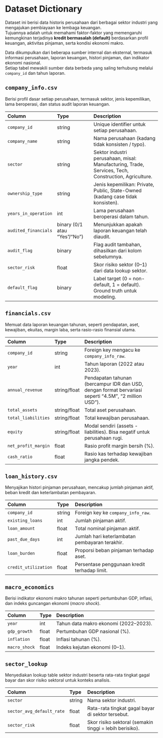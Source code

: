 # Dataset Dictionary
Dataset ini berisi data historis perusahaan dari berbagai sektor industri yang mengajukan pembiayaan ke lembaga keuangan.  
Tujuannya adalah untuk memahami faktor-faktor yang memengaruhi kemungkinan terjadinya **kredit bermasalah (default)** berdasarkan profil keuangan, aktivitas pinjaman, serta kondisi ekonomi makro.

Data dikumpulkan dari beberapa sumber internal dan eksternal, termasuk informasi perusahaan, laporan keuangan, histori pinjaman, dan indikator ekonomi nasional.  
Setiap tabel mewakili sumber data berbeda yang saling terhubung melalui `company_id` dan tahun laporan.

## `company_info.csv`

Berisi profil dasar setiap perusahaan, termasuk sektor, jenis kepemilikan, lama beroperasi, dan status audit laporan keuangan.

| Column               | Type                         | Description                                                                                         |
| :------------------- | :--------------------------- | :-------------------------------------------------------------------------------------------------- |
| `company_id`         | string                       | Unique identifier untuk setiap perusahaan.                                                          |
| `company_name`       | string                       | Nama perusahaan (kadang tidak konsisten / typo).                                                    |
| `sector`             | string                       | Sektor industri perusahaan, misal: Manufacturing, Trade, Services, Tech, Construction, Agriculture. |
| `ownership_type`     | string                       | Jenis kepemilikan: Private, Public, State-Owned (kadang case tidak konsisten).                      |
| `years_in_operation` | int                          | Lama perusahaan beroperasi dalam tahun.                                                             |
| `audited_financials` | binary (0/1 atau “Yes”/“No”) | Menunjukkan apakah laporan keuangan telah diaudit.                                                  |
| `audit_flag`         | binary                       | Flag audit tambahan, dihasilkan dari kolom sebelumnya.                                              |
| `sector_risk`        | float                        | Skor risiko sektor (0–1) dari data lookup sektor.                                                   |
| `default_flag`       | binary                       | Label target (0 = non-default, 1 = default). Ground truth untuk modeling.                           |


## `financials.csv`

Memuat data laporan keuangan tahunan, seperti pendapatan, aset, kewajiban, ekuitas, margin laba, serta rasio-rasio finansial utama.

| Column               | Type         | Description                                                                                           |
| :------------------- | :----------- | :---------------------------------------------------------------------------------------------------- |
| `company_id`         | string       | Foreign key mengacu ke `company_info_raw`.                                                            |
| `year`               | int          | Tahun laporan (2022 atau 2023).                                                                       |
| `annual_revenue`     | string/float | Pendapatan tahunan (bercampur IDR dan USD, dengan format bervariasi seperti “4.5M”, “2 million USD”). |
| `total_assets`       | string/float | Total aset perusahaan.                                                                                |
| `total_liabilities`  | string/float | Total kewajiban perusahaan.                                                                           |
| `equity`             | string/float | Modal sendiri (assets - liabilities). Bisa negatif untuk perusahaan rugi.                             |
| `net_profit_margin`  | float        | Rasio profit margin bersih (%).                                                                       |
| `cash_ratio`         | float        | Rasio kas terhadap kewajiban jangka pendek.                                                           |

## `loan_history.csv`
Menyajikan histori pinjaman perusahaan, mencakup jumlah pinjaman aktif, beban kredit dan keterlambatan pembayaran.

| Column               | Type   | Description                                                               |
| :------------------- | :----- | :------------------------------------------------------------------------ |
| `company_id`         | string | Foreign key ke `company_info_raw`.                                        |
| `existing_loans`     | int    | Jumlah pinjaman aktif.                                                    |
| `loan_amount`        | float  | Total nominal pinjaman aktif.                                             |
| `past_due_days`      | int    | Jumlah hari keterlambatan pembayaran terakhir.                            |
| `loan_burden`        | float  | Proporsi beban pinjaman terhadap aset.                                    |
| `credit_utilization` | float  | Persentase penggunaan kredit terhadap limit.                              |


## `macro_economics`
Berisi indikator ekonomi makro tahunan seperti pertumbuhan GDP, inflasi, dan indeks guncangan ekonomi (_macro shock_).

| Column        | Type  | Description                           |
| :------------ | :---- | :------------------------------------ |
| `year`        | int   | Tahun data makro ekonomi (2022–2023). |
| `gdp_growth`  | float | Pertumbuhan GDP nasional (%).         |
| `inflation`   | float | Inflasi tahunan (%).                  |
| `macro_shock` | float | Indeks kejutan ekonomi (0–1).         |

## `sector_lookup`
Menyediakan lookup table sektor industri beserta rata-rata tingkat gagal bayar dan skor risiko sektoral untuk konteks analisis.

|Column|Type|Description|
|:--|:--|:--|
|`sector`|string|Nama sektor industri.|
|`sector_avg_default_rate`|float|Rata-rata tingkat gagal bayar di sektor tersebut.|
|`sector_risk`|float|Skor risiko sektoral (semakin tinggi = lebih berisiko).|


